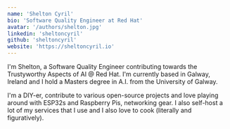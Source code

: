 ```yaml
---
name: 'Shelton Cyril'
bio: 'Software Quality Engineer at Red Hat'
avatar: '/authors/shelton.jpg'
linkedin: 'sheltoncyril'
github: 'sheltoncyril'
website: 'https://sheltoncyril.io'
---
```


I'm Shelton, a Software Quality Engineer contributing towards the Trustyworthy Aspects of AI @ Red Hat. I'm currently based in Galway, Ireland and I hold a Masters degree in A.I. from the University of Galway.

I'm a DIY-er, contribute to various open-source projects and love playing around with ESP32s and Raspberry Pis, networking gear. I also self-host a lot of my services that I use and I also love to cook (literally and figuratively).